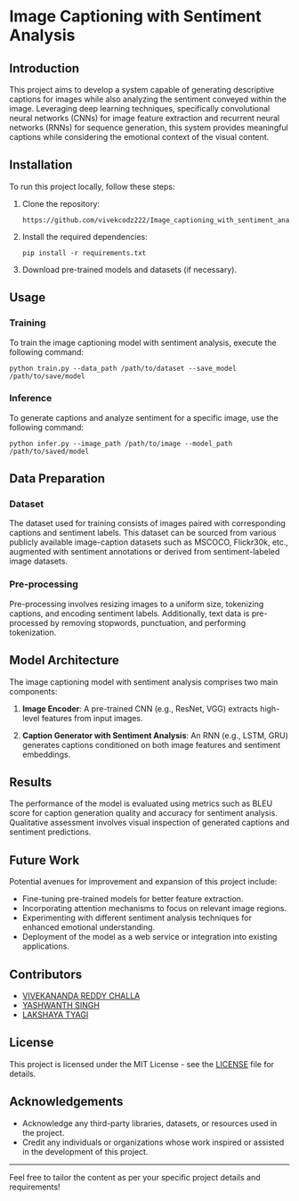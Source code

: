 # Image Captioning with Sentiment Analysis

## Introduction

This project aims to develop a system capable of generating descriptive captions for images while also analyzing the sentiment conveyed within the image. Leveraging deep learning techniques, specifically convolutional neural networks (CNNs) for image feature extraction and recurrent neural networks (RNNs) for sequence generation, this system provides meaningful captions while considering the emotional context of the visual content.

## Installation

To run this project locally, follow these steps:

1. Clone the repository:

   ```
   https://github.com/vivekcodz222/Image_captioning_with_sentiment_analysis
   ```

2. Install the required dependencies:

   ```
   pip install -r requirements.txt
   ```

3. Download pre-trained models and datasets (if necessary).

## Usage

### Training

To train the image captioning model with sentiment analysis, execute the following command:

```
python train.py --data_path /path/to/dataset --save_model /path/to/save/model
```

### Inference

To generate captions and analyze sentiment for a specific image, use the following command:

```
python infer.py --image_path /path/to/image --model_path /path/to/saved/model
```

## Data Preparation

### Dataset

The dataset used for training consists of images paired with corresponding captions and sentiment labels. This dataset can be sourced from various publicly available image-caption datasets such as MSCOCO, Flickr30k, etc., augmented with sentiment annotations or derived from sentiment-labeled image datasets.

### Pre-processing

Pre-processing involves resizing images to a uniform size, tokenizing captions, and encoding sentiment labels. Additionally, text data is pre-processed by removing stopwords, punctuation, and performing tokenization.

## Model Architecture

The image captioning model with sentiment analysis comprises two main components:

1. **Image Encoder**: A pre-trained CNN (e.g., ResNet, VGG) extracts high-level features from input images.

2. **Caption Generator with Sentiment Analysis**: An RNN (e.g., LSTM, GRU) generates captions conditioned on both image features and sentiment embeddings.

## Results

The performance of the model is evaluated using metrics such as BLEU score for caption generation quality and accuracy for sentiment analysis. Qualitative assessment involves visual inspection of generated captions and sentiment predictions.

## Future Work

Potential avenues for improvement and expansion of this project include:

- Fine-tuning pre-trained models for better feature extraction.
- Incorporating attention mechanisms to focus on relevant image regions.
- Experimenting with different sentiment analysis techniques for enhanced emotional understanding.
- Deployment of the model as a web service or integration into existing applications.

## Contributors

- [VIVEKANANDA REDDY CHALLA](https://github.com/Vvivekcodz222)
- [YASHWANTH SINGH ](https://github.com/yash1'23)
- [LAKSHAYA TYAGI](https://github.com/lakshayatyagi)

## License

This project is licensed under the MIT License - see the [LICENSE](LICENSE) file for details.

## Acknowledgements

- Acknowledge any third-party libraries, datasets, or resources used in the project.
- Credit any individuals or organizations whose work inspired or assisted in the development of this project.

---

Feel free to tailor the content as per your specific project details and requirements!

